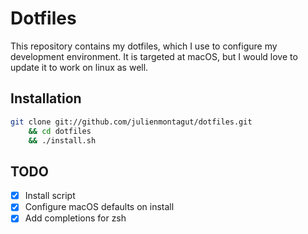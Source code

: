 # Dotfiles

This repository contains my dotfiles, which I use to configure my development
environment. It is targeted at macOS, but I would love to update it to work on
linux as well.

## Installation

```sh
git clone git://github.com/julienmontagut/dotfiles.git
    && cd dotfiles
    && ./install.sh
```

## TODO

- [X] Install script
- [X] Configure macOS defaults on install
- [X] Add completions for zsh

